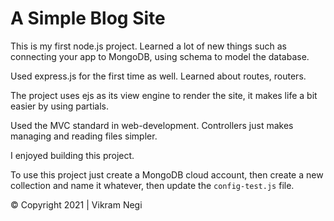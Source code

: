 # A Simple Blog Site

This is my first node.js project. Learned a lot of new things such as connecting your app to MongoDB, using schema to model the database.

Used express.js for the first time as well. Learned about routes, routers.

The project uses ejs as its view engine to render the site, it makes life a bit easier by using partials.

Used the MVC standard in web-development. Controllers just makes managing and reading files simpler.

I enjoyed building this project.

To use this project just create a MongoDB cloud account, then create a new collection and name it whatever, then update the `config-test.js` file.

&copy; Copyright 2021 | Vikram Negi